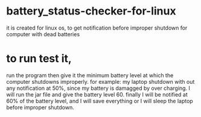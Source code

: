 # battery_status-checker-for-linux
it is created for linux os, to get notification before improper 
shutdown for computer with dead batteries

# to run test it, 
run the program then give it the minimum battery level at which the computer shutdowns improperly.
for example: my laptop shutdown with out any notification at 50%, since my battery is damagged by over charging. I will run the jar file and give the battery level 60. finally I will be notified at 60% of the battery level, and I will save everything or I will sleep the laptop before improper shutdown.

